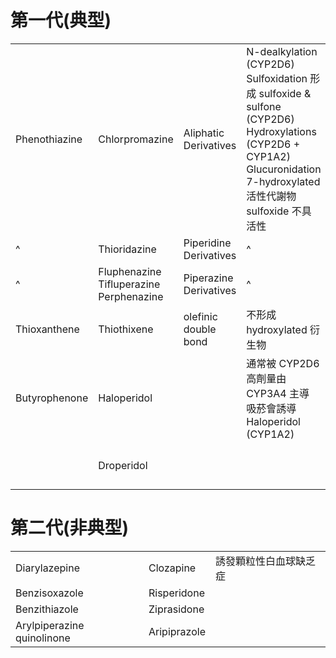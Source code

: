# 第一代(典型)

|               |                                               |                        |                                                                                                                                                                                      |                                 |
| ------------- | --------------------------------------------- | ---------------------- | ------------------------------------------------------------------------------------------------------------------------------------------------------------------------------------ | ------------------------------- |
| Phenothiazine | Chlorpromazine                                | Aliphatic Derivatives  | N-dealkylation (CYP2D6)<br>Sulfoxidation 形成 sulfoxide & sulfone (CYP2D6)<br>Hydroxylations (CYP2D6 + CYP1A2)<br>Glucuronidation<br>7-hydroxylated 活性代謝物<br>sulfoxide 不具活性 |                                 |
| ^             | Thioridazine                                  | Piperidine Derivatives | ^                                                                                                                                                                                    |                                 |
| ^             | Fluphenazine<br>Tifluperazine<br>Perphenazine | Piperazine Derivatives | ^                                                                                                                                                                                    |                                 |
| Thioxanthene  | Thiothixene                                   | olefinic double bond   | 不形成 hydroxylated 衍生物                                                                                                                                                           |                                 |
| Butyrophenone | Haloperidol                                   |                        | 通常被 CYP2D6<br>高劑量由 CYP3A4 主導<br>吸菸會誘導 Haloperidol (CYP1A2)                                                                                                             | 誘發遲發性運動困難                                |
|               | Droperidol                                    |                        |                                                                                                                                                                                      | 短效型<br>麻醉前 + [[Fentanyl]] |

# 第二代(非典型)

|                            |              |     |
| -------------------------- | ------------ | --- |
| Diarylazepine              | Clozapine    | 誘發顆粒性白血球缺乏症    | 
| Benzisoxazole              | Risperidone  |     |
| Benzithiazole              | Ziprasidone  |     |
| Arylpiperazine quinolinone | Aripiprazole |     |
